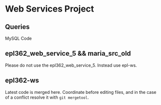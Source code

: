 # Web Services Project

## Queries
MySQL Code

## epl362_web_service_5 && maria_src_old
Please do not use the epl362_web_service_5.
Instead use epl-ws.

## epl362-ws
Latest code is merged here.
Coordinate before editing files, and in the
case of a conflict resolve it with `git mergetool`.
